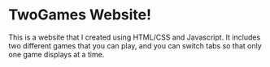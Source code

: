 # TwoGames Website!
This is a website that I created using HTML/CSS and Javascript. It includes two different games that you can play, and you can switch tabs so that only one game displays at a time.
